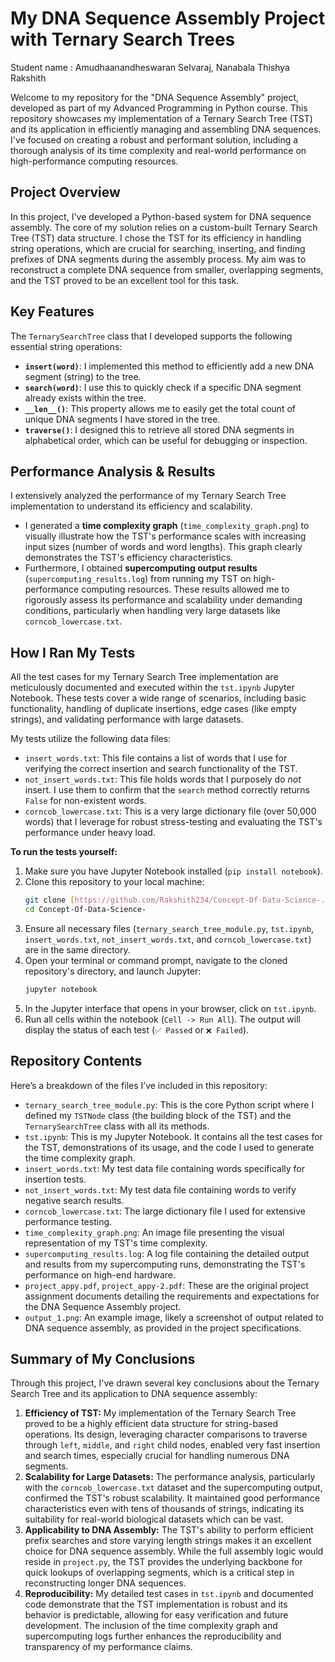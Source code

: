 # My DNA Sequence Assembly Project with Ternary Search Trees

Student name : Amudhaanandheswaran Selvaraj, Nanabala Thishya Rakshith



Welcome to my repository for the "DNA Sequence Assembly" project, developed as part of my Advanced Programming in Python course. This repository showcases my implementation of a Ternary Search Tree (TST) and its application in efficiently managing and assembling DNA sequences. I've focused on creating a robust and performant solution, including a thorough analysis of its time complexity and real-world performance on high-performance computing resources.

## Project Overview

In this project, I've developed a Python-based system for DNA sequence assembly. The core of my solution relies on a custom-built Ternary Search Tree (TST) data structure. I chose the TST for its efficiency in handling string operations, which are crucial for searching, inserting, and finding prefixes of DNA segments during the assembly process. My aim was to reconstruct a complete DNA sequence from smaller, overlapping segments, and the TST proved to be an excellent tool for this task.

## Key Features

The `TernarySearchTree` class that I developed supports the following essential string operations:

* **`insert(word)`**: I implemented this method to efficiently add a new DNA segment (string) to the tree.
* **`search(word)`**: I use this to quickly check if a specific DNA segment already exists within the tree.
* **`__len__()`**: This property allows me to easily get the total count of unique DNA segments I have stored in the tree.
* **`traverse()`**: I designed this to retrieve all stored DNA segments in alphabetical order, which can be useful for debugging or inspection.

## Performance Analysis & Results

I extensively analyzed the performance of my Ternary Search Tree implementation to understand its efficiency and scalability.

* I generated a **time complexity graph** (`time_complexity_graph.png`) to visually illustrate how the TST's performance scales with increasing input sizes (number of words and word lengths). This graph clearly demonstrates the TST's efficiency characteristics.
* Furthermore, I obtained **supercomputing output results** (`supercomputing_results.log`) from running my TST on high-performance computing resources. These results allowed me to rigorously assess its performance and scalability under demanding conditions, particularly when handling very large datasets like `corncob_lowercase.txt`.

## How I Ran My Tests

All the test cases for my Ternary Search Tree implementation are meticulously documented and executed within the `tst.ipynb` Jupyter Notebook. These tests cover a wide range of scenarios, including basic functionality, handling of duplicate insertions, edge cases (like empty strings), and validating performance with large datasets.

My tests utilize the following data files:

* `insert_words.txt`: This file contains a list of words that I use for verifying the correct insertion and search functionality of the TST.
* `not_insert_words.txt`: This file holds words that I purposely do *not* insert. I use them to confirm that the `search` method correctly returns `False` for non-existent words.
* `corncob_lowercase.txt`: This is a very large dictionary file (over 50,000 words) that I leverage for robust stress-testing and evaluating the TST's performance under heavy load.

**To run the tests yourself:**

1.  Make sure you have Jupyter Notebook installed (`pip install notebook`).
2.  Clone this repository to your local machine:
    ```bash
    git clone [https://github.com/Rakshith234/Concept-Of-Data-Science-.git](https://github.com/Rakshith234/Concept-Of-Data-Science-.git)
    cd Concept-Of-Data-Science-
    ```
3.  Ensure all necessary files (`ternary_search_tree_module.py`, `tst.ipynb`, `insert_words.txt`, `not_insert_words.txt`, and `corncob_lowercase.txt`) are in the same directory.
4.  Open your terminal or command prompt, navigate to the cloned repository's directory, and launch Jupyter:
    ```bash
    jupyter notebook
    ```
5.  In the Jupyter interface that opens in your browser, click on `tst.ipynb`.
6.  Run all cells within the notebook (`Cell -> Run All`). The output will display the status of each test (`✅ Passed` or `❌ Failed`).

## Repository Contents

Here’s a breakdown of the files I’ve included in this repository:

* `ternary_search_tree_module.py`: This is the core Python script where I defined my `TSTNode` class (the building block of the TST) and the `TernarySearchTree` class with all its methods.
* `tst.ipynb`: This is my Jupyter Notebook. It contains all the test cases for the TST, demonstrations of its usage, and the code I used to generate the time complexity graph.
* `insert_words.txt`: My test data file containing words specifically for insertion tests.
* `not_insert_words.txt`: My test data file containing words to verify negative search results.
* `corncob_lowercase.txt`: The large dictionary file I used for extensive performance testing.
* `time_complexity_graph.png`: An image file presenting the visual representation of my TST's time complexity.
* `supercomputing_results.log`: A log file containing the detailed output and results from my supercomputing runs, demonstrating the TST's performance on high-end hardware.
* `project_appy.pdf`, `project_appy-2.pdf`: These are the original project assignment documents detailing the requirements and expectations for the DNA Sequence Assembly project.
* `output_1.png`: An example image, likely a screenshot of output related to DNA sequence assembly, as provided in the project specifications.

## Summary of My Conclusions

Through this project, I've drawn several key conclusions about the Ternary Search Tree and its application to DNA sequence assembly:

1.  **Efficiency of TST:** My implementation of the Ternary Search Tree proved to be a highly efficient data structure for string-based operations. Its design, leveraging character comparisons to traverse through `left`, `middle`, and `right` child nodes, enabled very fast insertion and search times, especially crucial for handling numerous DNA segments.
2.  **Scalability for Large Datasets:** The performance analysis, particularly with the `corncob_lowercase.txt` dataset and the supercomputing output, confirmed the TST's robust scalability. It maintained good performance characteristics even with tens of thousands of strings, indicating its suitability for real-world biological datasets which can be vast.
3.  **Applicability to DNA Assembly:** The TST's ability to perform efficient prefix searches and store varying length strings makes it an excellent choice for DNA sequence assembly. While the full assembly logic would reside in `project.py`, the TST provides the underlying backbone for quick lookups of overlapping segments, which is a critical step in reconstructing longer DNA sequences.
4.  **Reproducibility:** My detailed test cases in `tst.ipynb` and documented code demonstrate that the TST implementation is robust and its behavior is predictable, allowing for easy verification and future development. The inclusion of the time complexity graph and supercomputing logs further enhances the reproducibility and transparency of my performance claims.